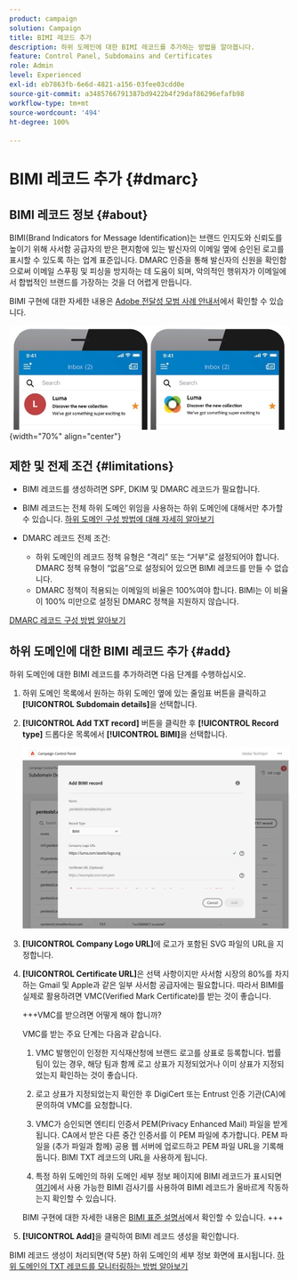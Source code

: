 ```yaml
---
product: campaign
solution: Campaign
title: BIMI 레코드 추가
description: 하위 도메인에 대한 BIMI 레코드를 추가하는 방법을 알아봅니다.
feature: Control Panel, Subdomains and Certificates
role: Admin
level: Experienced
exl-id: eb7863fb-6e6d-4821-a156-03fee03cdd0e
source-git-commit: a3485766791387bd9422b4f29daf86296efafb98
workflow-type: tm+mt
source-wordcount: '494'
ht-degree: 100%

---
```


# BIMI 레코드 추가 {#dmarc}

## BIMI 레코드 정보 {#about}

BIMI(Brand Indicators for Message Identification)는 브랜드 인지도와 신뢰도를 높이기 위해 사서함 공급자의 받은 편지함에 있는 발신자의 이메일 옆에 승인된 로고를 표시할 수 있도록 하는 업계 표준입니다. DMARC 인증을 통해 발신자의 신원을 확인함으로써 이메일 스푸핑 및 피싱을 방지하는 데 도움이 되며, 악의적인 행위자가 이메일에서 합법적인 브랜드를 가장하는 것을 더 어렵게 만듭니다.

BIMI 구현에 대한 자세한 내용은 [Adobe 전달성 모범 사례 안내서](https://experienceleague.adobe.com/docs/deliverability-learn/deliverability-best-practice-guide/additional-resources/technotes/implement-bimi.html?lang=ko)에서 확인할 수 있습니다.

![](assets/bimi-example.png){width="70%" align="center"}

## 제한 및 전제 조건 {#limitations}

* BIMI 레코드를 생성하려면 SPF, DKIM 및 DMARC 레코드가 필요합니다.
* BIMI 레코드는 전체 하위 도메인 위임을 사용하는 하위 도메인에 대해서만 추가할 수 있습니다. [하위 도메인 구성 방법에 대해 자세히 알아보기](subdomains-branding.md#subdomain-delegation-methods)
* DMARC 레코드 전제 조건:

   * 하위 도메인의 레코드 정책 유형은 “격리” 또는 “거부”로 설정되어야 합니다. DMARC 정책 유형이 “없음”으로 설정되어 있으면 BIMI 레코드를 만들 수 없습니다.
   * DMARC 정책이 적용되는 이메일의 비율은 100%여야 합니다. BIMI는 이 비율이 100% 미만으로 설정된 DMARC 정책을 지원하지 않습니다.

[DMARC 레코드 구성 방법 알아보기](dmarc.md)

## 하위 도메인에 대한 BIMI 레코드 추가 {#add}

하위 도메인에 대한 BIMI 레코드를 추가하려면 다음 단계를 수행하십시오.

1. 하위 도메인 목록에서 원하는 하위 도메인 옆에 있는 줄임표 버튼을 클릭하고 **[!UICONTROL Subdomain details]**&#x200B;을 선택합니다.

1. **[!UICONTROL Add TXT record]** 버튼을 클릭한 후 **[!UICONTROL Record type]** 드롭다운 목록에서 **[!UICONTROL BIMI]**&#x200B;을 선택합니다.

   ![](assets/bimi-add.png)

1. **[!UICONTROL Company Logo URL]**&#x200B;에 로고가 포함된 SVG 파일의 URL을 지정합니다.

1. **[!UICONTROL Certificate URL]**&#x200B;은 선택 사항이지만 사서함 시장의 80%를 차지하는 Gmail 및 Apple과 같은 일부 사서함 공급자에는 필요합니다. 따라서 BIMI를 실제로 활용하려면 VMC(Verified Mark Certificate)를 받는 것이 좋습니다.

   +++VMC를 받으려면 어떻게 해야 합니까?

   VMC를 받는 주요 단계는 다음과 같습니다.

   1. VMC 발행인이 인정한 지식재산청에 브랜드 로고를 상표로 등록합니다. 법률 팀이 있는 경우, 해당 팀과 함께 로고 상표가 지정되었거나 이미 상표가 지정되었는지 확인하는 것이 좋습니다.

   1. 로고 상표가 지정되었는지 확인한 후 DigiCert 또는 Entrust 인증 기관(CA)에 문의하여 VMC를 요청합니다.

   1. VMC가 승인되면 엔티티 인증서 PEM(Privacy Enhanced Mail) 파일을 받게 됩니다. CA에서 받은 다른 중간 인증서를 이 PEM 파일에 추가합니다. PEM 파일을 (추가 파일과 함께) 공용 웹 서버에 업로드하고 PEM 파일 URL을 기록해 둡니다. BIMI TXT 레코드의 URL을 사용하게 됩니다.

   1. 특정 하위 도메인의 하위 도메인 세부 정보 페이지에 BIMI 레코드가 표시되면 [여기](https://bimigroup.org/bimi-generator/)에서 사용 가능한 BIMI 검사기를 사용하여 BIMI 레코드가 올바르게 작동하는지 확인할 수 있습니다.

   BIMI 구현에 대한 자세한 내용은 [BIMI 표준 설명서](https://bimigroup.org/implementation-guide/)에서 확인할 수 있습니다.
+++

1. **[!UICONTROL Add]**&#x200B;을 클릭하여 BIMI 레코드 생성을 확인합니다.

BIMI 레코드 생성이 처리되면(약 5분) 하위 도메인의 세부 정보 화면에 표시됩니다. [하위 도메인의 TXT 레코드를 모니터링하는 방법 알아보기](gs-txt-records.md#monitor)
